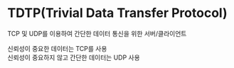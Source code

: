 # TDTP(Trivial Data Transfer Protocol)

TCP 및 UDP를 이용하여 간단한 데이터 통신을 위한 서버/클라이언트

신뢰성이 중요한 데이터는 TCP를 사용\
신뢰성이 중요하지 않고 간단한 데이터는 UDP 사용
